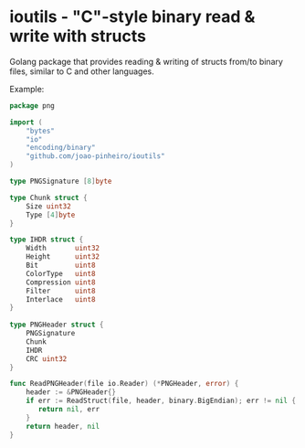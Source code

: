 ioutils - "C"-style binary read & write with structs
====================================================

Golang package that provides reading & writing of structs from/to binary files, similar to C and other languages.

Example:
```go
package png

import (
	"bytes"
	"io"
	"encoding/binary"
    "github.com/joao-pinheiro/ioutils"
)

type PNGSignature [8]byte

type Chunk struct {
	Size uint32
	Type [4]byte
}

type IHDR struct {
	Width       uint32
	Height      uint32
	Bit         uint8
	ColorType   uint8
	Compression uint8
	Filter      uint8
	Interlace   uint8
}
	
type PNGHeader struct {
	PNGSignature
	Chunk
	IHDR
	CRC uint32
}

func ReadPNGHeader(file io.Reader) (*PNGHeader, error) {
	header := &PNGHeader{}
	if err := ReadStruct(file, header, binary.BigEndian); err != nil {
       return nil, err
    }
    return header, nil
}
```
  